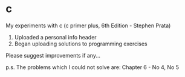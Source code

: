 # c
My experiments with c (c primer plus, 6th Edition - Stephen Prata)

1) Uploaded a personal info header
2) Began uploading solutions to programming exercises

Please suggest improvements if any...

p.s. The problems which I could not solve are:
Chapter 6 - No 4, No 5

